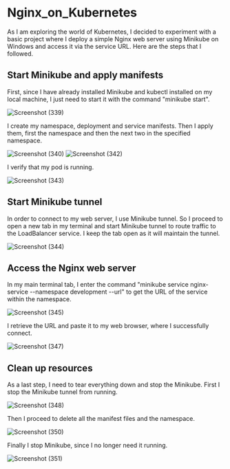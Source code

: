 # Nginx_on_Kubernetes

As I am exploring the world of Kubernetes, I decided to experiment with a basic project where I deploy a simple Nginx web server using Minikube on Windows and access it via the service URL. Here are the steps that I followed.

## Start Minikube and apply manifests

First, since I have already installed Minikube and kubectl installed on my local machine, I just need to start it with the command "minikube start". 

![Screenshot (339)](https://github.com/user-attachments/assets/200fa974-2cd6-489b-98ed-6a34171b8d73)

I create my namespace, deployment and service manifests. Then I apply them, first the namespace and then the next two in the specified namespace.

![Screenshot (340)](https://github.com/user-attachments/assets/554a48e0-2807-4f15-9c44-3a93e66e08a8)
![Screenshot (342)](https://github.com/user-attachments/assets/146bcdc2-0045-4f66-ab91-ed91655d0a27)

I verify that my pod is running.

![Screenshot (343)](https://github.com/user-attachments/assets/84cb51d7-8b9f-4be4-af56-68489049642d)

## Start Minikube tunnel

In order to connect to my web server, I use Minikube tunnel. So I proceed to open a new tab in my terminal and start Minikube tunnel to route traffic to the LoadBalancer service. I keep the tab open as it will maintain the tunnel.

![Screenshot (344)](https://github.com/user-attachments/assets/2adfbe23-be5e-4961-b0f5-413c768850ce)

## Access the Nginx web server

In my main terminal tab, I enter the command "minikube service nginx-service --namespace development --url" to get the URL of the service within the namespace.

![Screenshot (345)](https://github.com/user-attachments/assets/2047defd-be0c-402e-8a19-947a08e69ccf)

I retrieve the URL and paste it to my web browser, where I successfully connect.

![Screenshot (347)](https://github.com/user-attachments/assets/5b6f8ea4-1a72-4f3d-8345-6b408289c843)

## Clean up resources

As a last step, I need to tear everything down and stop the Minikube. First I stop the Minikube tunnel from running.

![Screenshot (348)](https://github.com/user-attachments/assets/524adce6-9a53-4486-a19a-918ad08cc997)

Then I proceed to delete all the manifest files and the namespace.

![Screenshot (350)](https://github.com/user-attachments/assets/1fd28244-ebb7-44e9-8615-c456e8fb7851)

Finally I stop Minikube, since I no longer need it running.

![Screenshot (351)](https://github.com/user-attachments/assets/9cae5320-ba5d-4a69-85cd-90cdf8b39f3c)


